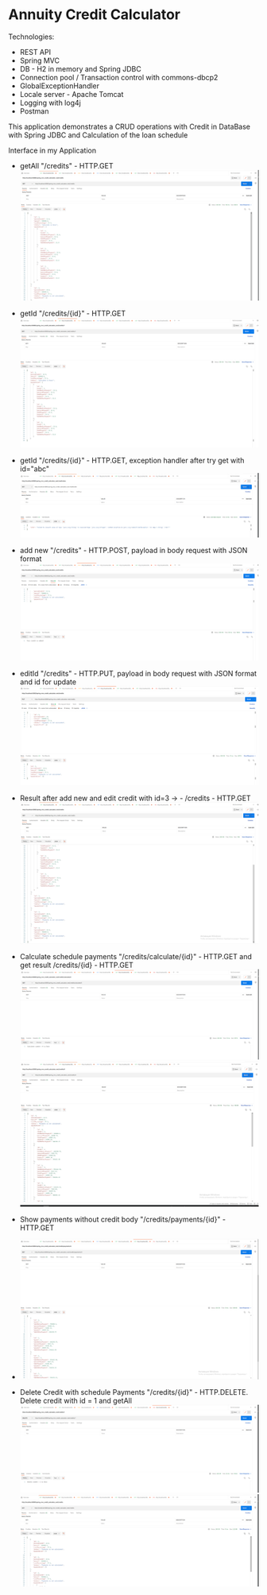 # Annuity Credit Calculator
Technologies:
- REST API
- Spring MVC
- DB - H2 in memory and Spring JDBC
- Connection pool / Transaction control with commons-dbcp2
- GlobalExceptionHandler
- Locale server - Apache Tomcat
- Logging with log4j
- Postman

This application demonstrates a CRUD operations with Credit in DataBase with Spring JDBC and Calculation of the loan schedule

Interface in my Application 

- getAll "/credits" - HTTP.GET
![ScreenShot](./src/main/java/com/antonbelykh/spring/spring_mvc/rest/images/credits.png)

- getId "/credits/{id}" - HTTP.GET
![ScreenShot](./src/main/java/com/antonbelykh/spring/spring_mvc/rest/images/creditsId.png)

- getId "/credits/{id}" - HTTP.GET, exception handler after try get with id="abc"
  ![ScreenShot](./src/main/java/com/antonbelykh/spring/spring_mvc/rest/images/exceptionHandler.png)

- add new "/credits" - HTTP.POST, payload in body request with JSON format
![ScreenShot](./src/main/java/com/antonbelykh/spring/spring_mvc/rest/images/add.png)

- editId "/credits" - HTTP.PUT, payload in body request with JSON format and id for update
![ScreenShot](./src/main/java/com/antonbelykh/spring/spring_mvc/rest/images/edit.png)

- Result after add new and edit credit with id=3 -> - /credits - HTTP.GET
![ScreenShot](./src/main/java/com/antonbelykh/spring/spring_mvc/rest/images/rslAddAndEdit.png)

- Calculate schedule payments "/credits/calculate/{id}" - HTTP.GET and get result /credits/{id} - HTTP.GET
![ScreenShot](./src/main/java/com/antonbelykh/spring/spring_mvc/rest/images/calculate.png)
![ScreenShot](./src/main/java/com/antonbelykh/spring/spring_mvc/rest/images/calculateResult.png)

- Show payments without credit body "/credits/payments/{id}" - HTTP.GET
- ![ScreenShot](./src/main/java/com/antonbelykh/spring/spring_mvc/rest/images/payments.png)

- Delete Credit with schedule Payments "/credits/{id}" - HTTP.DELETE. Delete credit with id = 1 and getAll
![ScreenShot](./src/main/java/com/antonbelykh/spring/spring_mvc/rest/images/delete.png)
![ScreenShot](./src/main/java/com/antonbelykh/spring/spring_mvc/rest/images/deleteResult.png)